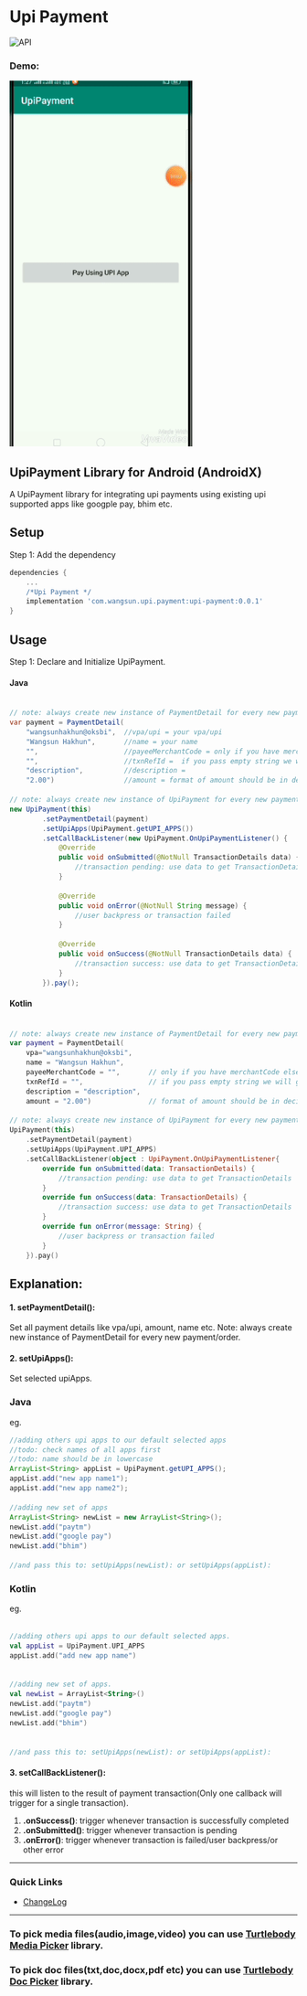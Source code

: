 # Upi Payment


![API](https://img.shields.io/badge/API-16%2B-34bf49.svg)
<!--
[ ![Download](https://api.bintray.com/packages/greentoad/android-doc-picker/com.greentoad.turtlebody.docpicker/images/download.svg?version=latest) ](https://bintray.com/greentoad/android-doc-picker/com.greentoad.turtlebody.docpicker/1.0.1/link)
-->



### Demo:
![](/demo.gif)



## UpiPayment Library for Android (AndroidX)

A UpiPayment library for integrating upi payments using existing upi supported apps like googple pay, bhim etc.


## Setup
Step 1: Add the dependency

```gradle
dependencies {
    ...
    /*Upi Payment */
    implementation 'com.wangsun.upi.payment:upi-payment:0.0.1'
}
```

## Usage
Step 1: Declare and Initialize UpiPayment.

#### Java
```java

// note: always create new instance of PaymentDetail for every new payment/order
var payment = PaymentDetail(
    "wangsunhakhun@oksbi",  //vpa/upi = your vpa/upi
    "Wangsun Hakhun",       //name = your name
    "",                     //payeeMerchantCode = only if you have merchantCode else pass empty string
    "",                     //txnRefId =  if you pass empty string we will generate txnRefId for you
    "description",          //description =
    "2.00")                 //amount = format of amount should be in decimal format x.x (eg 530.00)

// note: always create new instance of UpiPayment for every new payment/order
new UpiPayment(this)
        .setPaymentDetail(payment)
        .setUpiApps(UpiPayment.getUPI_APPS())
        .setCallBackListener(new UpiPayment.OnUpiPaymentListener() {
            @Override
            public void onSubmitted(@NotNull TransactionDetails data) {
                //transaction pending: use data to get TransactionDetails
            }

            @Override
            public void onError(@NotNull String message) {
                //user backpress or transaction failed
            }

            @Override
            public void onSuccess(@NotNull TransactionDetails data) {
                //transaction success: use data to get TransactionDetails
            }
        }).pay();
```

#### Kotlin
```kotlin

// note: always create new instance of PaymentDetail for every new payment/order
var payment = PaymentDetail(
    vpa="wangsunhakhun@oksbi",
    name = "Wangsun Hakhun",
    payeeMerchantCode = "",       // only if you have merchantCode else pass empty string
    txnRefId = "",                // if you pass empty string we will generate txnRefId for you
    description = "description",
    amount = "2.00")              // format of amount should be in decimal format x.x (eg 530.00)

// note: always create new instance of UpiPayment for every new payment/order
UpiPayment(this)
    .setPaymentDetail(payment)
    .setUpiApps(UpiPayment.UPI_APPS)
    .setCallBackListener(object : UpiPayment.OnUpiPaymentListener{
        override fun onSubmitted(data: TransactionDetails) {
            //transaction pending: use data to get TransactionDetails
        }
        override fun onSuccess(data: TransactionDetails) {
            //transaction success: use data to get TransactionDetails
        }
        override fun onError(message: String) {
            //user backpress or transaction failed
        }
    }).pay()
```

## Explanation:

#### 1. setPaymentDetail():
Set all payment details like vpa/upi, amount, name etc.
Note: always create new instance of PaymentDetail for every new payment/order.

#### 2. setUpiApps():
Set selected upiApps.

### Java
eg.
```java
//adding others upi apps to our default selected apps
//todo: check names of all apps first
//todo: name should be in lowercase
ArrayList<String> appList = UpiPayment.getUPI_APPS();
appList.add("new app name1");
appList.add("new app name2");

//adding new set of apps
ArrayList<String> newList = new ArrayList<String>();
newList.add("paytm")
newList.add("google pay")
newList.add("bhim")

//and pass this to: setUpiApps(newList): or setUpiApps(appList):

```

### Kotlin
eg.
```kotlin

//adding others upi apps to our default selected apps.
val appList = UpiPayment.UPI_APPS
appList.add("add new app name")


//adding new set of apps.
val newList = ArrayList<String>()
newList.add("paytm")
newList.add("google pay")
newList.add("bhim")


//and pass this to: setUpiApps(newList): or setUpiApps(appList):
```

#### 3. setCallBackListener():
this will listen to the result of payment transaction(Only one callback will trigger for a single transaction).
1. **.onSuccess()**: trigger whenever transaction is successfully completed
2. **.onSubmitted()**: trigger whenever transaction is pending
3. **.onError()**: trigger whenever transaction is failed/user backpress/or other error

---


### Quick Links

*  [ChangeLog](/CHANGELOG.md)

---

### To pick media files(audio,image,video) you can use [Turtlebody Media Picker](https://github.com/Turtlebody/android-media-picker) library.


### To pick doc files(txt,doc,docx,pdf etc) you can use [Turtlebody Doc Picker](https://github.com/Turtlebody/android-doc-picker) library.





